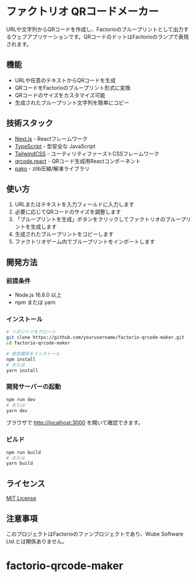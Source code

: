 # ファクトリオ QRコードメーカー

URLや文字列からQRコードを作成し、Factorioのブループリントとして出力するウェブアプリケーションです。QRコードのドットはFactorioのランプで表現されます。

## 機能

- URLや任意のテキストからQRコードを生成
- QRコードをFactorioのブループリント形式に変換
- QRコードのサイズをカスタマイズ可能
- 生成されたブループリント文字列を簡単にコピー

## 技術スタック

- [Next.js](https://nextjs.org/) - Reactフレームワーク
- [TypeScript](https://www.typescriptlang.org/) - 型安全な JavaScript
- [TailwindCSS](https://tailwindcss.com/) - ユーティリティファーストCSSフレームワーク
- [qrcode.react](https://github.com/zpao/qrcode.react) - QRコード生成用Reactコンポーネント
- [pako](https://github.com/nodeca/pako) - zlib圧縮/解凍ライブラリ

## 使い方

1. URLまたはテキストを入力フィールドに入力します
2. 必要に応じてQRコードのサイズを調整します
3. 「ブループリントを生成」ボタンをクリックしてファクトリオのブループリントを生成します
4. 生成されたブループリントをコピーします
5. ファクトリオゲーム内でブループリントをインポートします

## 開発方法

### 前提条件

- Node.js 16.8.0 以上
- npm または yarn

### インストール

```bash
# リポジトリをクローン
git clone https://github.com/yourusername/factorio-qrcode-maker.git
cd factorio-qrcode-maker

# 依存関係をインストール
npm install
# または
yarn install
```

### 開発サーバーの起動

```bash
npm run dev
# または
yarn dev
```

ブラウザで [http://localhost:3000](http://localhost:3000) を開いて確認できます。

### ビルド

```bash
npm run build
# または
yarn build
```

## ライセンス

[MIT License](LICENSE)

## 注意事項

このプロジェクトはFactorioのファンプロジェクトであり、Wube Software Ltd.とは関係ありません。
# factorio-qrcode-maker
